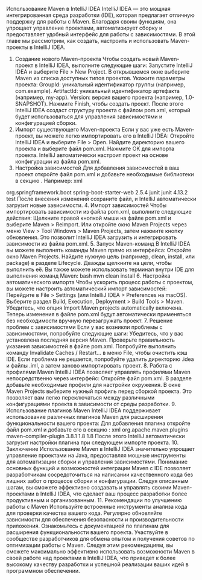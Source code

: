 Использование Maven в IntelliJ IDEA
IntelliJ IDEA — это мощная интегрированная среда разработки (IDE), которая предлагает отличную поддержку для работы с Maven. Благодаря своим функциям, она упрощает управление проектами, автоматизирует сборку и предоставляет удобный интерфейс для работы с зависимостями. В этой главе мы рассмотрим, как создать, настроить и использовать Maven-проекты в IntelliJ IDEA.
1. Создание нового Maven-проекта
Чтобы создать новый Maven-проект в IntelliJ IDEA, выполните следующие шаги:
Запустите IntelliJ IDEA и выберите File > New Project.
В открывшемся окне выберите Maven из списка доступных типов проектов.
Укажите параметры проекта:
GroupId: уникальный идентификатор группы (например, com.example).
ArtifactId: уникальный идентификатор артефакта (например, my-app).
Version: версия вашего проекта (например, 1.0-SNAPSHOT).
Нажмите Finish, чтобы создать проект.
После этого IntelliJ IDEA создаст структуру проекта с файлом pom.xml, который будет использоваться для управления зависимостями и конфигурацией сборки.
2. Импорт существующего Maven-проекта
Если у вас уже есть Maven-проект, вы можете легко импортировать его в IntelliJ IDEA:
Откройте IntelliJ IDEA и выберите File > Open.
Найдите директорию вашего проекта и выберите файл pom.xml.
Нажмите OK для импорта проекта.
IntelliJ автоматически настроит проект на основе конфигурации из файла pom.xml.
3. Настройка зависимостей
Для добавления зависимостей в ваш проект откройте файл pom.xml и добавьте необходимые библиотеки в секцию <dependencies>. Например:
xml
<dependencies>
    <dependency>
        <groupId>org.springframework.boot</groupId>
        <artifactId>spring-boot-starter-web</artifactId>
        <version>2.5.4</version>
    </dependency>
    <dependency>
        <groupId>junit</groupId>
        <artifactId>junit</artifactId>
        <version>4.13.2</version>
        <scope>test</scope>
    </dependency>
</dependencies>
После внесения изменений сохраните файл, и IntelliJ автоматически загрузит новые зависимости.
4. Импорт зависимостей
Чтобы импортировать зависимости из файла pom.xml, выполните следующие действия:
Щелкните правой кнопкой мыши на файле pom.xml и выберите Maven > Reimport.
Или откройте окно Maven Projects через меню View > Tool Windows > Maven Projects, затем нажмите кнопку обновления.
Это позволит IntelliJ IDEA загрузить и интегрировать зависимости из файла pom.xml.
5. Запуск Maven-команд
В IntelliJ IDEA вы можете выполнять команды Maven прямо из интерфейса:
Откройте окно Maven Projects.
Найдите нужную цель (например, clean, install, или package) в разделе Lifecycle.
Дважды щелкните на цели, чтобы выполнить её.
Вы также можете использовать терминал внутри IDE для выполнения команд Maven:
bash
mvn clean install
6. Настройка автоматического импорта
Чтобы ускорить процесс работы с проектом, вы можете настроить автоматический импорт зависимостей:
Перейдите в File > Settings (или IntelliJ IDEA > Preferences на macOS).
Выберите раздел Build, Execution, Deployment > Build Tools > Maven.
Убедитесь, что опция Import Maven projects automatically включена.
Теперь изменения в файле pom.xml будут автоматически применяться без необходимости вручную перезагружать проект.
7. Решение проблем с зависимостями
Если у вас возникли проблемы с зависимостями, попробуйте следующие шаги:
Убедитесь, что у вас установлена последняя версия Maven.
Проверьте правильность указания зависимостей в файле pom.xml.
Попробуйте выполнить команду Invalidate Caches / Restart... в меню File, чтобы очистить кэш IDE.
Если проблема не решается, попробуйте удалить директорию .idea и файлы .iml, а затем заново импортировать проект.
8. Работа с профилями Maven
IntelliJ IDEA позволяет управлять профилями Maven непосредственно через интерфейс:
Откройте файл pom.xml.
В разделе <profiles> добавьте необходимые профили для настройки окружения.
В окне Maven Projects выберите нужный профиль перед сборкой проекта.
Это позволяет вам легко переключаться между различными конфигурациями проекта в зависимости от среды разработки.
9. Использование плагинов Maven
IntelliJ IDEA поддерживает использование различных плагинов Maven для расширения функциональности вашего проекта:
Для добавления плагина откройте файл pom.xml и добавьте его в секцию <build>:
xml
<build>
    <plugins>
        <plugin>
            <groupId>org.apache.maven.plugins</groupId>
            <artifactId>maven-compiler-plugin</artifactId>
            <version>3.8.1</version>
            <configuration>
                <source>1.8</source>
                <target>1.8</target>
            </configuration>
        </plugin>
    </plugins>
</build>
После этого IntelliJ автоматически загрузит настройки плагина при следующем импорте проекта.
10. Заключение
Использование Maven в IntelliJ IDEA значительно упрощает управление проектами на Java, предоставляя мощные инструменты для автоматизации сборки и управления зависимостями. Понимание основных функций и возможностей интеграции Maven с IDE позволяет разработчикам сосредоточиться на написании качественного кода без лишних забот о процессе сборки и конфигурации.
Следуя описанным шагам, вы сможете эффективно создавать и управлять своими Maven-проектами в IntelliJ IDEA, что сделает ваш процесс разработки более продуктивным и организованным.
11. Рекомендации по улучшению работы с Maven
Используйте встроенные инструменты анализа кода для проверки качества вашего кода.
Регулярно обновляйте зависимости для обеспечения безопасности и производительности приложения.
Ознакомьтесь с документацией по плагинам для расширения функциональности вашего проекта.
Участвуйте в сообществе разработчиков для обмена опытом и получения советов по оптимизации работы с Maven.
Следуя этим рекомендациям, вы сможете максимально эффективно использовать возможности Maven в своей работе над проектами в IntelliJ IDEA, что приведет к более высокому качеству разработки и успешной реализации ваших идей в программном обеспечении.
